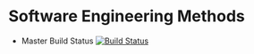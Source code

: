 # Software Engineering Methods

- Master Build Status [![Build Status](https://travis-ci.com/asteyven/sem.svg?token=sGz8pAsjsz8rXhRPnFdh&branch=master)](https://travis-ci.com/asteyven/sem)


